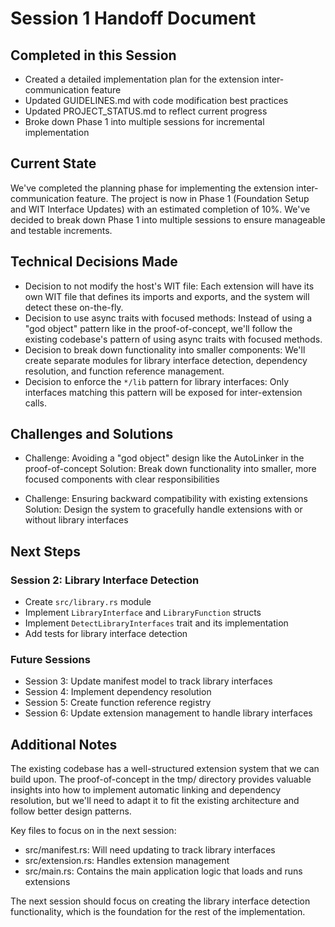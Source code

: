 # Session 1 Handoff Document

## Completed in this Session

- Created a detailed implementation plan for the extension inter-communication feature
- Updated GUIDELINES.md with code modification best practices
- Updated PROJECT_STATUS.md to reflect current progress
- Broke down Phase 1 into multiple sessions for incremental implementation

## Current State

We've completed the planning phase for implementing the extension inter-communication feature. The project is now in Phase 1 (Foundation Setup and WIT Interface Updates) with an estimated completion of 10%. We've decided to break down Phase 1 into multiple sessions to ensure manageable and testable increments.

## Technical Decisions Made

- Decision to not modify the host's WIT file: Each extension will have its own WIT file that defines its imports and exports, and the system will detect these on-the-fly.
- Decision to use async traits with focused methods: Instead of using a "god object" pattern like in the proof-of-concept, we'll follow the existing codebase's pattern of using async traits with focused methods.
- Decision to break down functionality into smaller components: We'll create separate modules for library interface detection, dependency resolution, and function reference management.
- Decision to enforce the `*/lib` pattern for library interfaces: Only interfaces matching this pattern will be exposed for inter-extension calls.

## Challenges and Solutions

- Challenge: Avoiding a "god object" design like the AutoLinker in the proof-of-concept
  Solution: Break down functionality into smaller, more focused components with clear responsibilities

- Challenge: Ensuring backward compatibility with existing extensions
  Solution: Design the system to gracefully handle extensions with or without library interfaces

## Next Steps

### Session 2: Library Interface Detection

- Create `src/library.rs` module
- Implement `LibraryInterface` and `LibraryFunction` structs
- Implement `DetectLibraryInterfaces` trait and its implementation
- Add tests for library interface detection

### Future Sessions

- Session 3: Update manifest model to track library interfaces
- Session 4: Implement dependency resolution
- Session 5: Create function reference registry
- Session 6: Update extension management to handle library interfaces

## Additional Notes

The existing codebase has a well-structured extension system that we can build upon. The proof-of-concept in the tmp/ directory provides valuable insights into how to implement automatic linking and dependency resolution, but we'll need to adapt it to fit the existing architecture and follow better design patterns.

Key files to focus on in the next session:

- src/manifest.rs: Will need updating to track library interfaces
- src/extension.rs: Handles extension management
- src/main.rs: Contains the main application logic that loads and runs extensions

The next session should focus on creating the library interface detection functionality, which is the foundation for the rest of the implementation.
